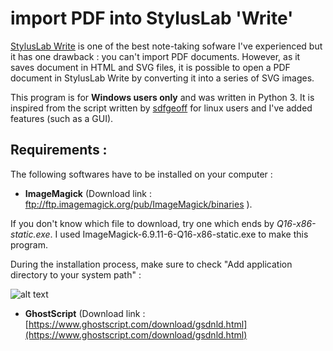 # import PDF into StylusLab 'Write'

[StylusLab Write](http://www.styluslabs.com/) is one of the best note-taking sofware  I've experienced but it has one drawback : you can't import PDF documents. However, as it saves document in HTML and SVG files, it is possible to open a PDF document in StylusLab Write by converting it into a series of SVG images.

This program is for **Windows users only** and was written in Python 3. It is inspired from the script written by [sdfgeoff](https://github.com/sdfgeoff/stylus_labs_pdf_converter) for linux users and I've added features (such as a GUI).

## Requirements :

The following softwares have to be installed on your computer :

* __ImageMagick__ (Download link : ftp://ftp.imagemagick.org/pub/ImageMagick/binaries ).

If you don't know which file to download, try one which ends by *Q16-x86-static.exe*. I used ImageMagick-6.9.11-6-Q16-x86-static.exe to make this program.

During the installation process, make sure to check "Add application directory to your system path" :

![alt text](https://i.imgur.com/SaDPh38.jpg)

* __GhostScript__ (Download link : [https://www.ghostscript.com/download/gsdnld.html](https://www.ghostscript.com/download/gsdnld.html)

